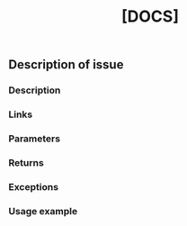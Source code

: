 ﻿---
name: Documentation issue
about: Use this template for documentation related issues
title: "[DOCS]"
labels: documentation
assignees: ''

---
## Description of issue
### Description
<!-- For example, How is this method useful? Why would anyone use it. What does it do? -->

### Links
<!-- Are the links to other parts of the source code correct? -->

### Parameters
<!-- Are all the parameters ordered and defined correctly? -->

### Returns
<!-- Is the return values defined? -->

### Exceptions
<!-- Are the exceptions the functions throws defined, ordered and described correctly and concisely? -->

### Usage example
<!-- If necessary, is there a usage example? -->